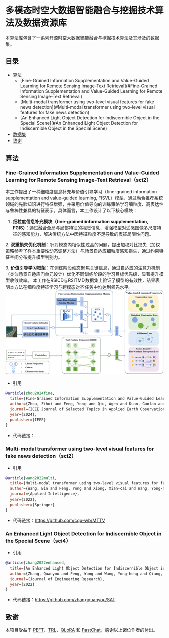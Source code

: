 # 多模态时空大数据智能融合与挖掘技术算法及数据资源库
本算法库包含了一系列开源时空大数据智能融合与挖掘技术算法及其涉及的数据集。

## 目录

- [算法](#算法)
  - [Fine-Grained Information Supplementation and Value-Guided Learning for Remote Sensing Image-Text Retrieval](#Fine-Grained Information Supplementation and Value-Guided Learning for Remote Sensing Image-Text Retrieval)
  - [Multi-modal transformer using two-level visual features for fake news detection](#Multi-modal transformer using two-level visual features for fake news detection)
  - [An Enhanced Light Object Detection for Indiscernible Object in the Special Scene](#An Enhanced Light Object Detection for Indiscernible Object in the Special Scene)
- [数据集](#数据集)
- [致谢](#致谢)

## 算法
### Fine-Grained Information Supplementation and Value-Guided Learning for Remote Sensing Image-Text Retrieval（sci2）
本工作提出了一种细粒度信息补充与价值引导学习（fine-grained information supplementation and value-guided learning, FISVL）模型，通过融合推荐系统领域的先验知识进行特征增强，并采用价值导向的训练策略学习细粒度、高表达性与鲁棒性兼具的特征表示。具体而言，本工作设计了以下核心模块：
1. **细粒度信息补充模块（fine-grained information supplementation, FGIS）**：通过融合全局与局部特征的视觉信息，增强模型对遥感图像多尺度特征的感知能力，解决传统方法中因特征粒度不足导致的表征局限性问题。

​2. **双重损失优化机制**：针对模态内相似性过高的问题，提出加权对比损失（加权策略参考了样本重要性动态调整方法）与场景自适应细粒度感知损失，通过约束特征空间分布提升模型判别力。

​3. **价值引导学习框架**：在训练阶段动态聚焦关键信息，通过自适应的注意力机制（类似场景自适应门单元设计）优化不同训练阶段的学习目标优先级，显著提升模型收敛效率。
本工作在RSICD与RSITMD数据集上验证了模型的有效性，结果表明本方法在细粒度特征学习与跨模态对齐任务中均达到领先水平。
![# fine-grained_framework](assets/fine-grained_framework.png)
* 引用
```bibtex
@article{zhou2024fine,
  title={Fine-Grained Information Supplementation and Value-Guided Learning for Remote Sensing Image-Text Retrieval},
  author={Zhou, Zihui and Feng, Yong and Qiu, Agen and Duan, Guofan and Zhou, Mingliang},
  journal={IEEE Journal of Selected Topics in Applied Earth Observations and Remote Sensing},
  year={2024},
  publisher={IEEE}
}
```

* 代码链接：

### Multi-modal transformer using two-level visual features for fake news detection（sci2）

* 引用
```bibtex
@article{wang2022multi,
  title={Multi-modal transformer using two-level visual features for fake news detection},
  author={Wang, Bin and Feng, Yong and Xiong, Xian-cai and Wang, Yong-heng and Qiang, Bao-hua},
  journal={Applied Intelligence},
  year={2022},
  publisher={Springer}
}
```
* 代码链接：https://github.com/cqu-wb/MTTV

### An Enhanced Light Object Detection for Indiscernible Object in the Special Scene（sci4）
* 引用
```bibtex
@article{zhang2022enhanced,
  title={An Enhanced Light Object Detection for Indiscernible Object in the Special Scene},
  author={Zhang, Quanyou and Feng, Yong and Wang, Yong-heng and Qiang, Bao-hua and Wang, Lufeng and Zhang, Zebin},
  journal={Journal of Engineering Research},
  year={2022}
}
```
* 代码链接：https://github.com/zhangquanyou/SAT

## 致谢
本项目受益于 [PEFT](https://github.com/huggingface/peft)、[TRL](https://github.com/huggingface/trl)、[QLoRA](https://github.com/artidoro/qlora) 和 [FastChat](https://github.com/lm-sys/FastChat)，感谢以上诸位作者的付出。
